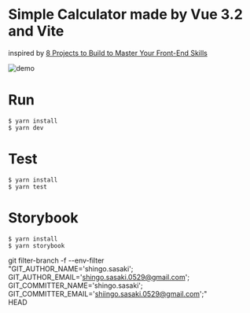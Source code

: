 # Simple Calculator made by Vue 3.2 and Vite

inspired by [8 Projects to Build to Master Your Front-End Skills](https://dev.to/madza/8-projects-to-build-to-master-your-front-end-skills-4gnc)

![demo](https://res.cloudinary.com/practicaldev/image/fetch/s--jEzEYE_B--/c_limit%2Cf_auto%2Cfl_progressive%2Cq_66%2Cw_880/https://www.madza.dev/_next/image%3Furl%3Dhttps://images.ctfassets.net/zlsyc9paq6sa/4qRjISjiWcXbf71Xdjib5N/a8e300ee23fb8dd6a09bc8eef8652400/O3CKScM.gif%26w%3D1080%26q%3D70)

# Run

```
$ yarn install
$ yarn dev
```

# Test

```
$ yarn install
$ yarn test
```

# Storybook

```
$ yarn install
$ yarn storybook
```

 git filter-branch -f --env-filter \
  "GIT_AUTHOR_NAME='shingo.sasaki'; \
   GIT_AUTHOR_EMAIL='shingo.sasaki.0529@gmail.com'; \
   GIT_COMMITTER_NAME='shingo.sasaki'; \
   GIT_COMMITTER_EMAIL='shiingo.sasaki.0529@gmail.com';" \
  HEAD